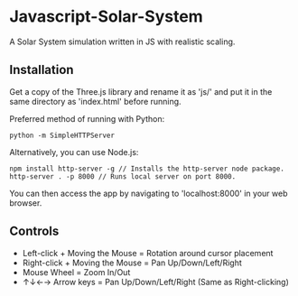 # Javascript-Solar-System
A Solar System simulation written in JS with realistic scaling.

## Installation
Get a copy of the Three.js library and rename it as 'js/' and put it in the same directory as 'index.html' before running.

Preferred method of running with Python:
```
python -m SimpleHTTPServer
```

Alternatively, you can use Node.js:
```
npm install http-server -g // Installs the http-server node package.
http-server . -p 8000 // Runs local server on port 8000.
```

You can then access the app by navigating to 'localhost:8000' in your web browser.

## Controls
- Left-click + Moving the Mouse = Rotation around cursor placement
- Right-click + Moving the Mouse = Pan Up/Down/Left/Right
- Mouse Wheel = Zoom In/Out
- ↑↓←→ Arrow keys = Pan Up/Down/Left/Right (Same as Right-clicking)
